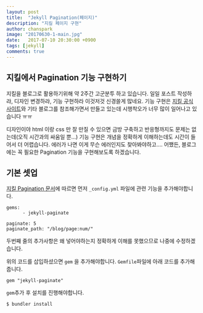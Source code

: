 ```yaml
---
layout: post
title:  "Jekyll Pagination(페이지)"
description: "지킬 페이지 구현"
author: chanspark
image: "20170630-1-main.jpg"
date:   2017-07-10 20:30:00 +0900
tags: [jekyll]
comments: true
---
```


## 지킬에서 Pagination 기능 구현하기
지킬을 블로그로 활용하기위해 약 2주간 고군분투 하고 있습니다. 일일 포스트 작성하랴, 디자인 변경하랴, 기능 구현하라 이것저것 신경쓸게 많네요. 기능 구현은 [지킬 공식 사이트](https://jekyllrb.com/docs)와 기타 블로그를 참조해가면서 만들고 있는데 시행착오가 너무 많이 일어나고 있습니다 ㅠㅠ

디자인이야 html 이랑 css 만 잘 만질 수 있으면 금방 구축하고 반응형까지도 문제는 없는데(오직 시간과의 싸움일 뿐...) 기능 구현은 개념을 정확하게 이해하는데도 시간이 들어서 더 어렵습니다. 에러가 나면 이게 무슨 에러인지도 찾아봐야하고.... 어쨌든, 블로그에는 꼭 필요한 Pagination 기능을 구현해보도록 하겠습니다. 

## 기본 셋업
[지킬 Pagination 문서](https://jekyllrb.com/docs/pagination/)에 따르면 먼저 `_config.yml` 파일에 관련 기능을 추가해야합니다. 
``` 
gems: 
      - jekyll-paginate
      
paginate: 5
paginate_path: "/blog/page:num/"
```
두번째 줄의 추가사항은 왜 넣어야하는지 정확하게 이해를 못했으므로 나중에 수정하겠습니다.

위의 코드를 삽입하셨으면 `gem` 을 추가해야합니다. `Gemfile`파일에 아래 코드를 추가해줍니다.
```
gem "jekyll-paginate"
```

`gem`추가 후 설치를 진행해야합니다. 
``` sh
$ bundler install
```


<!--## 번외: DISQUS 연결하기
[xho95's Swift Life 블로그](https://xho95.github.io/blog/jekyll/disqus/migration/2017/01/20/Add-Disqus-to-Jekyll.html)의 포스트를 참고하시면 좋겠습니다. -->


